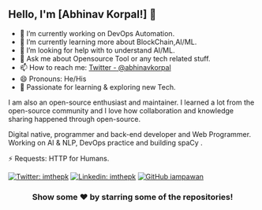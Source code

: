 ## Hello, I'm [Abhinav Korpal!] 👋


- 🔭 I’m currently working on DevOps Automation.
- 🌱 I’m currently learning more about BlockChain,AI/ML.
- 🤔 I’m looking for help with to understand AI/ML.
- 💬 Ask me about Opensource Tool or any tech related stuff.
- 📫 How to reach me: [Twitter - @abhinavkorpal](https://twitter.com/abhinavkorpal)
- 😄 Pronouns: He/His
- 💬 Passionate for learning & exploring new Tech.

I am also an open-source enthusiast and maintainer. I learned a lot from the open-source community and I love how collaboration and knowledge sharing happened through open-source.

Digital native, programmer and back-end developer and Web Programmer. Working on AI & NLP, DevOps practice and building spaCy . 

⚡ Requests: HTTP for Humans.

[![Twitter: imthepk](https://img.shields.io/twitter/follow/abhinavkorpal?style=social)](https://twitter.com/abhinavkorpal)
[![Linkedin: imthepk](https://img.shields.io/badge/-abhinavkorpal-blue?style=flat-square&logo=Linkedin&logoColor=white&link=https://www.linkedin.com/in/imthepk/)](https://www.linkedin.com/in/abhinavkorpal/)
[![GitHub iampawan](https://img.shields.io/github/followers/abhinavkorpal?label=follow&style=social)](https://github.com/abhinavkorpal)


<div align="center">

### Show some ❤️ by starring some of the repositories!

</div>


